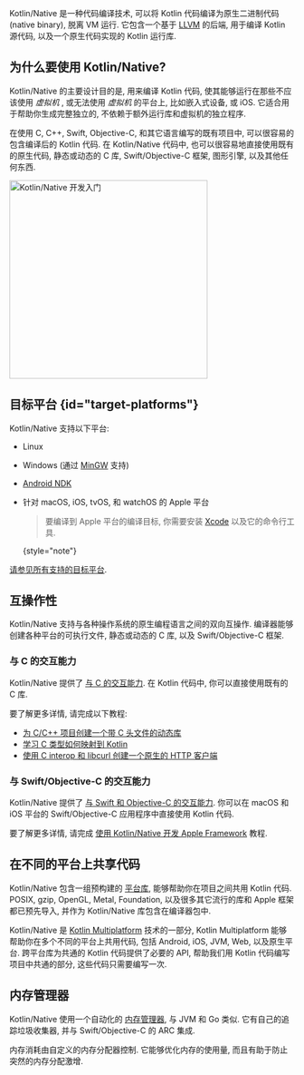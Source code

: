 [//]: # (title: Kotlin/Native)

Kotlin/Native 是一种代码编译技术, 可以将 Kotlin 代码编译为原生二进制代码(native binary), 脱离 VM 运行.
它包含一个基于 [LLVM](https://llvm.org/) 的后端, 用于编译 Kotlin 源代码, 以及一个原生代码实现的 Kotlin 运行库.

## 为什么要使用 Kotlin/Native?

Kotlin/Native 的主要设计目的是, 用来编译 Kotlin 代码, 使其能够运行在那些不应该使用 _虚拟机_ ,
或无法使用 _虚拟机_ 的平台上, 比如嵌入式设备, 或 iOS.
它适合用于帮助你生成完整独立的, 不依赖于额外运行库和虚拟机的独立程序.

在使用 C, C++, Swift, Objective-C, 和其它语言编写的既有项目中, 可以很容易的包含编译后的 Kotlin 代码.
在 Kotlin/Native 代码中, 也可以很容易地直接使用既有的原生代码,
静态或动态的 C 库, Swift/Objective-C 框架, 图形引擎, 以及其他任何东西.

<a href="native-get-started.md"><img src="native-get-started-button.svg" width="350" alt="Kotlin/Native 开发入门" style="block"/></a>

## 目标平台 {id="target-platforms"}

Kotlin/Native 支持以下平台:

* Linux
* Windows (通过 [MinGW](https://www.mingw-w64.org/) 支持)
* [Android NDK](https://developer.android.com/ndk)
* 针对 macOS, iOS, tvOS, 和 watchOS 的 Apple 平台

  > 要编译到 Apple 平台的编译目标, 你需要安装 [Xcode](https://apps.apple.com/us/app/xcode/id497799835)
  > 以及它的命令行工具.
  >
  {style="note"}

[请参见所有支持的目标平台](native-target-support.md).

## 互操作性

Kotlin/Native 支持与各种操作系统的原生编程语言之间的双向互操作.
编译器能够创建各种平台的可执行文件, 静态或动态的 C 库, 以及 Swift/Objective-C 框架.

### 与 C 的交互能力

Kotlin/Native 提供了 [与 C 的交互能力](native-c-interop.md).
在 Kotlin 代码中, 你可以直接使用既有的 C 库.

要了解更多详情, 请完成以下教程:

* [为 C/C++ 项目创建一个带 C 头文件的动态库](native-dynamic-libraries.md)
* [学习 C 类型如何映射到 Kotlin](mapping-primitive-data-types-from-c.md)
* [使用 C interop 和 libcurl 创建一个原生的 HTTP 客户端](native-app-with-c-and-libcurl.md)

### 与 Swift/Objective-C 的交互能力

Kotlin/Native 提供了 [与 Swift 和 Objective-C 的交互能力](native-objc-interop.md).
你可以在 macOS 和 iOS 平台的 Swift/Objective-C 应用程序中直接使用 Kotlin 代码.

要了解更多详情, 请完成 [使用 Kotlin/Native 开发 Apple Framework](apple-framework.md) 教程.

## 在不同的平台上共享代码

Kotlin/Native 包含一组预构建的 [平台库](native-platform-libs.md), 能够帮助你在项目之间共用 Kotlin 代码.
POSIX, gzip, OpenGL, Metal, Foundation, 以及很多其它流行的库和 Apple 框架都已预先导入,
并作为 Kotlin/Native 库包含在编译器包中.

Kotlin/Native 是 [Kotlin Multiplatform](multiplatform.topic) 技术的一部分,
Kotlin Multiplatform 能够帮助你在多个不同的平台上共用代码, 包括 Android, iOS, JVM, Web, 以及原生平台.
跨平台库为共通的 Kotlin 代码提供了必要的 API, 帮助我们用 Kotlin 代码编写项目中共通的部分, 这些代码只需要编写一次.

## 内存管理器

Kotlin/Native 使用一个自动化的 [内存管理器](native-memory-manager.md), 与 JVM 和 Go 类似.
它有自己的追踪垃圾收集器, 并与 Swift/Objective-C 的 ARC 集成.

内存消耗由自定义的内存分配器控制. 它能够优化内存的使用量, 而且有助于防止突然的内存分配激增.
